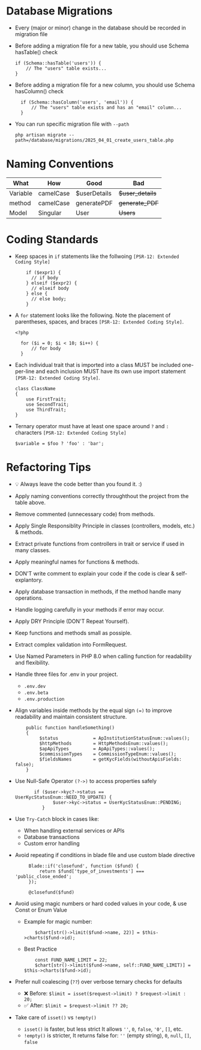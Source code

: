 
# Database Migrations
- Every (major or minor) change in the database should be recorded in migration file
- Before adding a migration file for a new table, you should use Schema hasTable() check

    ```
    if (Schema::hasTable('users')) {
        // The "users" table exists...
    }
    ```
- Before adding a migration file for a new column, you should use Schema hasColumn() check
  ```
    if (Schema::hasColumn('users', 'email')) {
        // The "users" table exists and has an "email" column...
    }
  ```
- You can run specific migration file with ``` --path ```
    ```
    php artisan migrate --path=/database/migrations/2025_04_01_create_users_table.php
    ```

# Naming Conventions
| What     | How      | Good     | Bad      |
|----------|----------|----------|----------|
| Variable   | camelCase      | $userDetails        | ~~$user_details~~   |
| method     | camelCase      | generatePDF         | ~~generate_PDF~~    |
| Model     | Singular      | User                  | ~~Users~~    |

# Coding Standards
- Keep spaces in ```if``` statements like the follwoing ```[PSR-12: Extended Coding Style]```
  ```
      if ($expr1) {
        // if body
      } elseif ($expr2) {
        // elseif body
      } else {
        // else body;
      }

  ```
- A ```for``` statement looks like the following. Note the placement of parentheses, spaces, and braces ```[PSR-12: Extended Coding Style]```.
  ```
  <?php

    for ($i = 0; $i < 10; $i++) {
        // for body
    }

  ```
- Each individual trait that is imported into a class MUST be included one-per-line and each inclusion MUST have its own use import statement ```[PSR-12: Extended Coding Style]```.

    ```
    class ClassName
    {
        use FirstTrait;
        use SecondTrait;
        use ThirdTrait;
    }
    ```
- Ternary operator must have at least one space around ```?``` and ```:``` characters ```[PSR-12: Extended Coding Style]```
    ```
    $variable = $foo ? 'foo' : 'bar';
    ```
    
# Refactoring Tips
- 💡 Always leave the code better than you found it. :)
- Apply naming conventions correctly throughthout the project from the table above.
- Remove commented (unnecessary code) from methods.
- Apply Single Responsiblity Principle in classes (controllers, models, etc.) & methods.
- Extract private functions from controllers in trait or service if used in many classes.
- Apply meaningful names for functions & methods.
- DON'T write comment to explain your code if the code is clear & self-explantory.
- Apply database transaction in methods, if the method handle many operations.
- Handle logging carefully in your methods if error may occur.
- Apply DRY Principle (DON'T Repeat Yourself).
- Keep functions and methods small as possiple.
- Extract complex validation into FormRequest.
- Use Named Parameters in PHP 8.0 when calling function for readability and flexibility.
- Handle three files for .env in your project.
  - ``` .env.dev ```
  - ``` .env.beta ```
  - ``` .env.production ```  
- Align variables inside methods by the equal sign ```(=)``` to improve readability and maintain consistent structure.

   ```
       public function handleSomething()
       {
            $status             = ApInstitutionStatusEnum::values();
            $httpMethods        = HttpMethodsEnum::values();
            $apApiTypes         = ApApiTypes::values();
            $commissionTypes    = CommissionTypeEnum::values();
            $fieldsNames        = getKycFields(withoutApisFields: false);
       }
  ```
- Use Null-Safe Operator ```(?->)``` to access properties safely

  ```
         if ($user->kyc?->status == UserKycStatusEnum::NEED_TO_UPDATE) {
                $user->kyc->status = UserKycStatusEnum::PENDING;
            }
   ```
- Use ```Try-Catch``` block in cases like:
   - When handling external services or APIs
   - Database transactions
   - Custom error handling
- Avoid repeating if conditions in blade file and use custom blade directive
   ```
        Blade::if('closefund', function ($fund) {
            return $fund['type_of_investments'] === 'public_close_ended';
        });

    ```
   ```
        @closefund($fund)
   ```
- Avoid using magic numbers or hard coded values in your code, & use Const or Enum Value
  - Example for magic number:
    ```
        $chart[str()->limit($fund->name, 22)] = $this->charts($fund->id);
    ```
  - Best Practice
    ```
        const FUND_NAME_LIMIT = 22;
        $chart[str()->limit($fund->name, self::FUND_NAME_LIMIT)] = $this->charts($fund->id);
    ```
- Prefer null coalescing (```??```) over verbose ternary checks for defaults
   - ❌ Before: ```$limit = isset($request->limit) ? $request->limit : 20;```
   - ✅ After: ```$limit = $request->limit ?? 20;```
- Take care of ```isset()``` vs ```!empty()```
  - ```isset()``` is faster, but less strict It allows ```''```, ```0```, ```false```, ```'0'```, ```[]```, etc.
  - ```!empty()``` is stricter, It returns false for: ```''``` (empty string), ```0```, ```null```, ```[]```, ```false```






    
  
